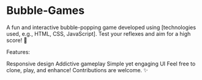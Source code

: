 # Bubble-Games
A fun and interactive bubble-popping game developed using [technologies used, e.g., HTML, CSS, JavaScript]. Test your reflexes and aim for a high score! 🚀

Features:

Responsive design
Addictive gameplay
Simple yet engaging UI
Feel free to clone, play, and enhance! Contributions are welcome. ✨
